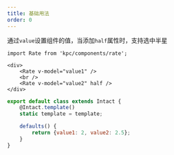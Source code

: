 ```yaml
---
title: 基础用法
order: 0
---
```


通过`value`设置组件的值，当添加`half`属性时，支持选中半星

```vdt
import Rate from 'kpc/components/rate';

<div>
    <Rate v-model="value1" />
    <br />
    <Rate v-model="value2" half />
</div>
```

```js
export default class extends Intact {
    @Intact.template()
    static template = template;

    defaults() {
        return {value1: 2, value2: 2.5};
    }
}
```
